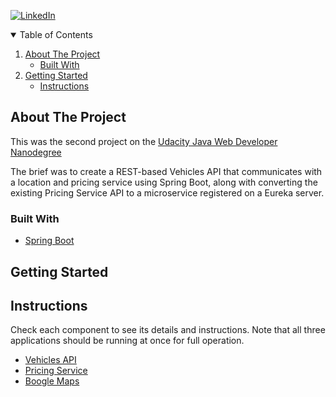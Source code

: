 [![LinkedIn][linkedin-shield]][linkedin-url]

<!-- TABLE OF CONTENTS -->
<details open="open">
  <summary>Table of Contents</summary>
  <ol>
    <li>
      <a href="#about-the-project">About The Project</a>
      <ul>
        <li><a href="#built-with">Built With</a></li>
      </ul>
    </li>
    <li>
      <a href="#getting-started">Getting Started</a>
      <ul>
        <li><a href="#instructions">Instructions</a></li>
      </ul>
    </li>
  </ol>
</details>



<!-- ABOUT THE PROJECT -->
## About The Project


This was the second project on the [Udacity Java Web Developer Nanodegree](https://www.udacity.com/course/java-developer-nanodegree--nd035)

The brief was to create a REST-based Vehicles API that communicates with a location and pricing service using Spring Boot, along with converting the existing Pricing Service API to a microservice registered on a Eureka server. 

### Built With

* [Spring Boot](https://spring.io/projects/spring-boot)

## Getting Started

## Instructions

Check each component to see its details and instructions. Note that all three applications
should be running at once for full operation. 

- [Vehicles API](vehicles-api/README.md)
- [Pricing Service](pricing-service/README.md)
- [Boogle Maps](boogle-maps/README.md)


[linkedin-shield]: https://img.shields.io/badge/-LinkedIn-black.svg?style=for-the-badge&logo=linkedin&colorB=555
[linkedin-url]: https://www.linkedin.com/in/danrhjones/
